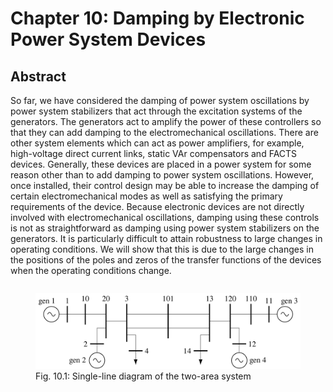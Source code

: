 # Chapter 10: Damping by Electronic Power System Devices
## Abstract
So far, we have considered the damping of power system oscillations by
power system stabilizers that act through the excitation systems of
the generators. The generators act to amplify the power of these
controllers so that they can add damping to the electromechanical
oscillations. There are other system elements which can act as power
amplifiers, for example, high-voltage direct current links, static VAr
compensators and FACTS devices. Generally, these devices are placed in
a power system for some reason other than to add damping to power
system oscillations. However, once installed, their control design may
be able to increase the damping of certain electromechanical modes as
well as satisfying the primary requirements of the device. Because
electronic devices are not directly involved with electromechanical
oscillations, damping using these controls is not as straightforward
as damping using power system stabilizers on the generators. It is
particularly difficult to attain robustness to large changes in
operating conditions. We will show that this is due to the large
changes in the positions of the poles and zeros of the transfer
functions of the devices when the operating conditions change.

<div style="display: flex; justify-content: center;" width="100%">
    <figure>
        <img src="figures/fig_10p1.png" alt="Single-line diagram" width=480px margin="auto" />
        <figcaption>Fig. 10.1: Single-line diagram of the two-area system</figcaption>
    </figure>
</div>

[comment]: <> (eof)
